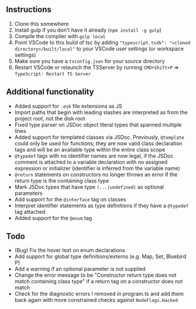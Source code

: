 ## Instructions
1. Clone this somewhere
2. Install gulp if you don't have it already (`npm install -g gulp`)
3. Compile the compiler with `gulp local`
4. Point VSCode to this build of tsc by adding `"typescript.tsdk": "<cloned directory>/built/local"` to your VSCode user settings (or workspace settings)
5. Make sure you have a `tsconfig.json` for your source directory
6. Restart VSCode or relaunch the TSServer by running `CMD+Shift+P` => `TypeScript: Restart TS Server`

## Additional functionality
 - Added support for `.es6` file extensions as JS
 - Import paths that begin with leading slashes are interpreted as from the project root, not the disk root
 - Fixed type parser on JSDoc object literal types that spanned multiple lines
 - Added support for templated classes via JSDoc. Previously, `@template` could only be used for functions; they are now valid class declaration tags and will be an available type within the entire class scope
 - `@typedef` tags with no identifier names are now legal, if the JSDoc comment is attached to a variable declaration with no assigned expression or initializer (identifier is inferred from the variable name)
 - `@return` statements on constructors no longer throws an error if the return type is the containing class type 
 - Mark JSDoc types that have type `(...|undefined)` as optional parameters
 - Add support for the `@interface` tag on classes
 - Interpret identifier statements as type definitions if they have a `@typedef` tag attached
 - Added support for the `@enum` tag
  
## Todo

 - (Bug) Fix the hover text on enum declarations
 - Add support for global type definitions/externs (e.g. Map, Set, Bluebird P)
 - Add a warning if an optional parameter is not supplied
 - Change the error message to be "Constructor return type does not match containing class type" if a return tag on a constructor does not match
 - Check for the diagnostic errors I removed in program.ts and add them back again with more constrained checks against `NodeFlags.Hacked`

